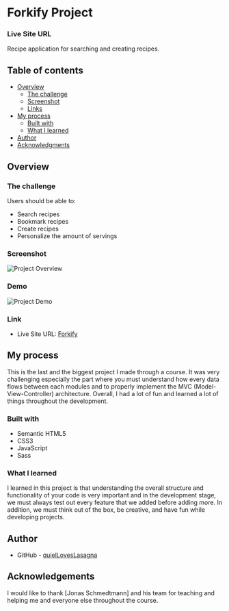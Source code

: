 # Forkify Project

### Live Site URL

Recipe application for searching and creating recipes.

## Table of contents

- [Overview](#overview)
  - [The challenge](#the-challenge)
  - [Screenshot](#screenshot)
  - [Links](#links)
- [My process](#my-process)
  - [Built with](#built-with)
  - [What I learned](#what-i-learned)
- [Author](#author)
- [Acknowledgments](#acknowledgments)

## Overview

### The challenge

Users should be able to:

- Search recipes
- Bookmark recipes
- Create recipes
- Personalize the amount of servings

### Screenshot

![Project Overview](./assests/forkify.png)

### Demo

![Project Demo](./assests/demo.gif)

### Link

- Live Site URL: [Forkify]()

## My process

This is the last and the biggest project I made through a course. It was very challenging especially the part where you must understand how every data flows between each modules and to properly implement the MVC (Model-View-Controller) architecture. Overall, I had a lot of fun and learned a lot of things throughout the development.

### Built with

- Semantic HTML5
- CSS3
- JavaScript
- Sass

### What I learned

I learned in this project is that understanding the overall structure and functionality of your code is very important and in the development stage, we must always test out every feature that we added before adding more. In addition, we must think out of the box, be creative, and have fun while developing projects.

## Author

- GitHub - [quielLovesLasagna](https://github.com/quielLovesLasagna)

## Acknowledgements

I would like to thank [Jonas Schmedtmann] and his team for teaching and helping me and everyone else throughout the course.
